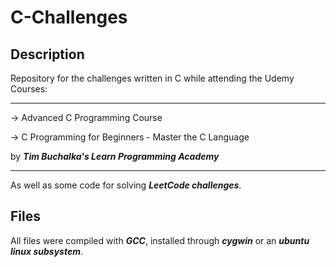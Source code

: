 # C-Challenges
## Description
Repository for the challenges written in C while attending the Udemy Courses: 
***
-> Advanced C Programming Course 

-> C Programming for Beginners - Master the C Language

by ***Tim Buchalka's Learn Programming Academy***
***




As well as some code for solving ***LeetCode challenges***.

## Files
All files were compiled with ***GCC***, installed through ***cygwin*** or an ***ubuntu linux subsystem***.


